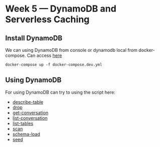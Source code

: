 # Week 5 — DynamoDB and Serverless Caching

## Install DynamoDB
We can using DynamoDB from console or dynamodb local from docker-compose. Can access [here](docker-compose.dev.yml)
```
docker-compose up -f docker-compose.dev.yml
```
## Using DynamoDB
For using DynamoDB can try to using the script here:

* [describe-table](backend-flask/bin/ddb/describe-table)
* [drop](backend-flask/bin/ddb/drop)
* [get-conversation](backend-flask/bin/ddb/get-conversation)
* [list-conversation](backend-flask/bin/ddb/list-conversation)
* [list-tables](backend-flask/bin/ddb/list-tables)
* [scan](backend-flask/bin/ddb/scan)
* [schema-load](backend-flask/bin/ddb/schema-load)
* [seed](backend-flask/bin/ddb/seed)
